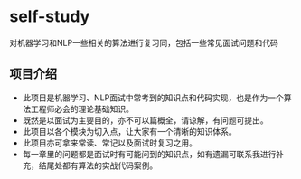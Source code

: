 # self-study
对机器学习和NLP一些相关的算法进行复习同，包括一些常见面试问题和代码
## 项目介绍
* 此项目是机器学习、NLP面试中常考到的知识点和代码实现，也是作为一个算法工程师必会的理论基础知识。
* 既然是以面试为主要目的，亦不可以篇概全，请谅解，有问题可提出。
* 此项目以各个模块为切入点，让大家有一个清晰的知识体系。
* 此项目亦可拿来常读、常记以及面试时复习之用。
* 每一章里的问题都是面试时有可能问到的知识点，如有遗漏可联系我进行补充，结尾处都有算法的实战代码案例。
